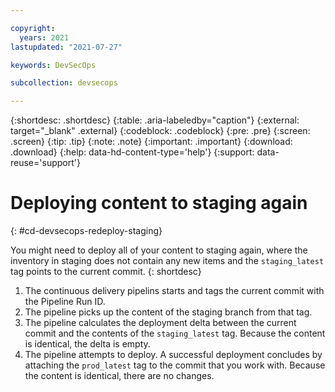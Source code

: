 ```yaml
---

copyright:
  years: 2021
lastupdated: "2021-07-27"

keywords: DevSecOps

subcollection: devsecops

---
```


{:shortdesc: .shortdesc}
{:table: .aria-labeledby="caption"}
{:external: target="_blank" .external}
{:codeblock: .codeblock}
{:pre: .pre}
{:screen: .screen}
{:tip: .tip}
{:note: .note}
{:important: .important}
{:download: .download}
{:help: data-hd-content-type='help'}
{:support: data-reuse='support'}

# Deploying content to staging again
{: #cd-devsecops-redeploy-staging}

You might need to deploy all of your content to staging again, where the inventory in staging does not contain any new items and the `staging_latest` tag points to the current commit.
{: shortdesc}

1. The continuous delivery pipelins starts and tags the current commit with the Pipeline Run ID.
2. The pipeline picks up the content of the staging branch from that tag.
3. The pipeline calculates the deployment delta between the current commit and the contents of the `staging_latest` tag. Because the content is identical, the delta is empty.
4. The pipeline attempts to deploy. A successful deployment concludes by attaching the `prod_latest` tag to the commit that you work with. Because the content is identical, there are no changes.
